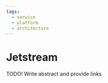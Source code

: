 ```yaml
---
tags:
  - service
  - platform
  - architecture
---
```

# Jetstream

TODO! Write abstract and provide links